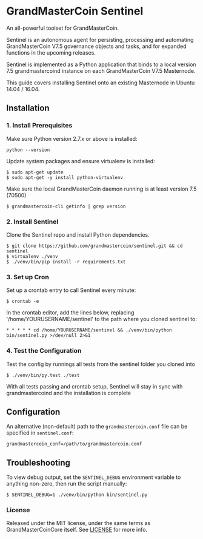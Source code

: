 # GrandMasterCoin Sentinel

An all-powerful toolset for GrandMasterCoin.

Sentinel is an autonomous agent for persisting, processing and automating GrandMasterCoin V7.5 governance objects and tasks, and for expanded functions in the upcoming releases.

Sentinel is implemented as a Python application that binds to a local version 7.5 grandmastercoind instance on each GrandMasterCoin V7.5 Masternode.

This guide covers installing Sentinel onto an existing Masternode in Ubuntu 14.04 / 16.04.

## Installation

### 1. Install Prerequisites

Make sure Python version 2.7.x or above is installed:

    python --version

Update system packages and ensure virtualenv is installed:

    $ sudo apt-get update
    $ sudo apt-get -y install python-virtualenv

Make sure the local GrandMasterCoin daemon running is at least version 7.5 (70500)

    $ grandmastercoin-cli getinfo | grep version

### 2. Install Sentinel

Clone the Sentinel repo and install Python dependencies.

    $ git clone https://github.com/grandmastercoin/sentinel.git && cd sentinel
    $ virtualenv ./venv
    $ ./venv/bin/pip install -r requirements.txt

### 3. Set up Cron

Set up a crontab entry to call Sentinel every minute:

    $ crontab -e

In the crontab editor, add the lines below, replacing '/home/YOURUSERNAME/sentinel' to the path where you cloned sentinel to:

    * * * * * cd /home/YOURUSERNAME/sentinel && ./venv/bin/python bin/sentinel.py >/dev/null 2>&1

### 4. Test the Configuration

Test the config by runnings all tests from the sentinel folder you cloned into

    $ ./venv/bin/py.test ./test

With all tests passing and crontab setup, Sentinel will stay in sync with grandmastercoind and the installation is complete

## Configuration

An alternative (non-default) path to the `grandmastercoin.conf` file can be specified in `sentinel.conf`:

    grandmastercoin_conf=/path/to/grandmastercoin.conf

## Troubleshooting

To view debug output, set the `SENTINEL_DEBUG` environment variable to anything non-zero, then run the script manually:

    $ SENTINEL_DEBUG=1 ./venv/bin/python bin/sentinel.py

### License

Released under the MIT license, under the same terms as GrandMasterCoinCore itself. See [LICENSE](LICENSE) for more info.
